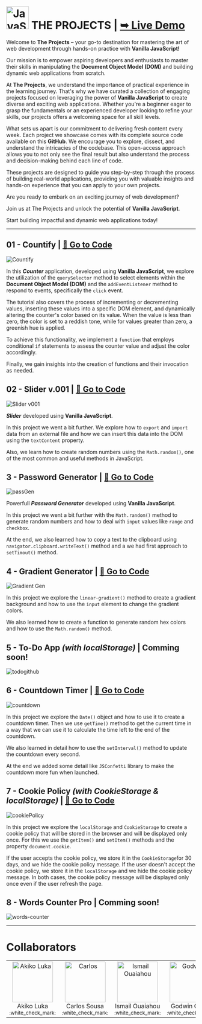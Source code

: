 # <img src="https://github.com/Pilag6/the-projects/assets/79191808/433f614c-5069-4d4a-b2d6-e7384edcfcf1" width=60px title="JavaScript"> THE PROJECTS | <a href="https://pilag6.github.io/the-projects/"><strong>➥ Live Demo</strong></a>


Welcome to **The Projects** – your go-to destination for mastering the art of web development through hands-on practice with **Vanilla JavaScript!** 

Our mission is to empower aspiring developers and enthusiasts to master their skills in manipulating the **Document Object Model (DOM)** and building dynamic web applications from scratch.

At **The Projects**, we understand the importance of practical experience in the learning journey. That's why we have curated a collection of engaging projects focused on leveraging the power of **Vanilla JavaScript** to create diverse and exciting web applications. Whether you're a beginner eager to grasp the fundamentals or an experienced developer looking to refine your skills, our projects offers a welcoming space for all skill levels.

What sets us apart is our commitment to delivering fresh content every week. Each project we showcase comes with its complete source code available on this **GitHub**. We encourage you to explore, dissect, and understand the intricacies of the codebase. This open-access approach allows you to not only see the final result but also understand the process and decision-making behind each line of code.

These projects are designed to guide you step-by-step through the process of building real-world applications, providing you with valuable insights and hands-on experience that you can apply to your own projects.

Are you ready to embark on an exciting journey of web development? 

Join us at The Projects and unlock the potential of **Vanilla JavaScript**. 

Start building impactful and dynamic web applications today!

---

## 01 - Countify | [:rocket: Go to Code](https://github.com/Pilag6/the-projects/tree/main/01-counterApp)
![Countify](https://github.com/Pilag6/the-projects/assets/79191808/2ce1f722-76f8-4e39-9f94-eea4ab777a0f)

In this ***Counter*** application, developed using **Vanilla JavaScript**, we explore the utilization of the `querySelector` method to select elements within the **Document Object Model (DOM)** and the `addEventListener` method to respond to events, specifically the `click` event.

The tutorial also covers the process of incrementing or decrementing values, inserting these values into a specific DOM element, and dynamically altering the counter's color based on its value. When the value is less than zero, the color is set to a reddish tone, while for values greater than zero, a greenish hue is applied.

To achieve this functionality, we implement a `function` that employs conditional `if` statements to assess the counter value and adjust the color accordingly.

Finally, we gain insights into the creation of functions and their invocation as needed.

## 02 - Slider v.001 | [:rocket: Go to Code](https://github.com/Pilag6/the-projects/tree/main/02-slider-1)
![Slider v001](https://github.com/Pilag6/the-projects/assets/79191808/b1313430-be41-4a4d-8b64-bf0a5b7216c4)

***Slider*** developed using **Vanilla JavaScript**. 

In this project we went a bit further. We explore how to `export` and `import` data from an external file and how we can insert this data into the DOM using the `textContent` property.

Also, we learn how to create random numbers using the `Math.random()`, one of the most common and useful methods in JavaScript.

## 3 - Password Generator | [:rocket: Go to Code](https://github.com/Pilag6/the-projects/tree/main/03-passGen)
![passGen](https://github.com/Pilag6/the-projects/assets/79191808/7f544902-3f90-460e-9d9b-98a7ae8cb7ea)

Powerfull ***Password Generator*** developed using **Vanilla JavaScript**.

In this project we went a bit further with the `Math.random()` method to generate random numbers and how to deal with `input` values like `range` and `checkbox`.

At the end, we also learned how to copy a text to the clipboard using `navigator.clipboard.writeText()` method and a we had first approach to `setTimout()` method.

## 4 - Gradient Generator | [:rocket: Go to Code](https://github.com/Pilag6/the-projects/tree/main/04-gradientGen)
![Gradient Gen](https://github.com/Pilag6/the-projects/assets/79191808/0dedc481-b072-42ea-b479-377390dd6aaa)

In this project we explore the `linear-gradient()` method to create a gradient background and how to use the `input` element to change the gradient colors. 

We also learned how to create a function to generate random hex colors and how to use the `Math.random()` method.

## 5 - To-Do App *(with localStorage)* | Comming soon!
![todogithub](https://github.com/Pilag6/the-projects/assets/79191808/68497608-0c58-41d3-b6f7-296d879e133a)

## 6 - Countdown Timer | [:rocket: Go to Code](https://github.com/Pilag6/the-projects/tree/main/06-countdownTimer)
![countdown](https://github.com/Pilag6/the-projects/assets/79191808/2b97d599-b073-4de5-971b-7b15ff17d7ee)

In this project we explore the `Date()` object and how to use it to create a countdown timer. Then we use `getTime()` method to get the current time in a way that we can use it to calculate the time left to the end of the countdown. 

We also learned in detail how to use the `setInterval()` method to update the countdown every second.

At the end we added some detail like `JSConfetti` library to make the countdown more fun when launched.

## 7 - Cookie Policy *(with CookieStorage & localStorage)*  | [:rocket: Go to Code](https://github.com/Pilag6/the-projects/tree/main/07-cookiePolicy)
![cookiePolicy](https://github.com/Pilag6/the-projects/assets/79191808/3e73d2af-2347-42a0-8ab6-9cce04aa351f)

In this project we explore the `localStorage` and `CookieStorage` to create a cookie policy that will be stored in the browser and will be displayed only once. For this we use the `getItem()` and `setItem()` methods and the property `document.cookie`.

If the user accepts the cookie policy, we store it in the `CookieStorage`for 30 days, and we hide the cookie policy message. If the user doesn't accept the cookie policy, we store it in the `localStorage` and we hide the cookie policy message. In both cases, the cookie policy message will be displayed only once even if the user refresh the page.

## 8 - Words Counter Pro | Comming soon!
![words-counter](https://github.com/Pilag6/the-projects/assets/79191808/e2d34b3d-5d46-4d73-80e7-02107245773e)


---

# Collaborators

<table>
  <tbody>
    <tr>
      <td align="center" valign="top">
        <a href="https://github.com/akiko-luka" target="_blank">
          <img width="108" src="https://avatars.githubusercontent.com/u/138122651?v=4" alt="Akiko Luka" />
        </a><br />
        <div>Akiko Luka</div>
        <sub>:white_check_mark:</sub>
      </td>
       <td align="center" valign="top">
        <a href="https://github.com/Cmbs86" target="_blank">
          <img width="108" src="https://avatars.githubusercontent.com/u/138121655?v=44" alt="Carlos " />
        </a><br />
        <div>Carlos Sousa</div>
        <sub>:white_check_mark:</sub>
      </td>
      <td align="center" valign="top">
        <a href="https://github.com/I-Ouaiahou" target="_blank">
          <img width="108" src="https://avatars.githubusercontent.com/u/138121207?v=4" alt="Ismail Ouaiahou" />
        </a><br />
        <div>Ismail Ouaiahou</div>
        <sub>:white_check_mark:</sub>
      </td>
      <td align="center" valign="top">
        <a href="https://github.com/ckdonah" target="_blank">
          <img width="108" src="https://avatars.githubusercontent.com/u/138124430?v=4" alt="Godwin " />
        </a><br />
        <div>Godwin Onah</div>
        <sub>:white_check_mark:</sub>
      </td>
    </tr>
  </tbody>
</table>

